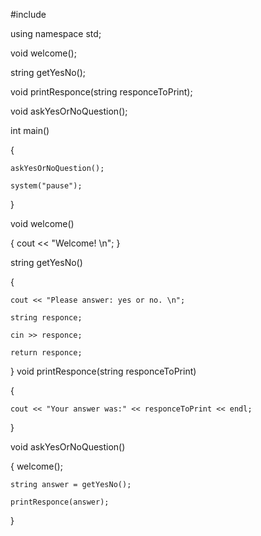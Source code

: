#include <iostream>

using namespace std;

void welcome();

string getYesNo();

void printResponce(string responceToPrint);

void askYesOrNoQuestion();

int main()

{
	
	askYesOrNoQuestion();

	system("pause");

}

void welcome()

{
	cout << "Welcome! \n";
}

string getYesNo()

{

	cout << "Please answer: yes or no. \n";
	
	string responce;

	cin >> responce;

	return responce;
	
}
void printResponce(string responceToPrint)

{

	cout << "Your answer was:" << responceToPrint << endl;
}

void askYesOrNoQuestion()

{
	welcome();

	string answer = getYesNo();

	printResponce(answer);
}
